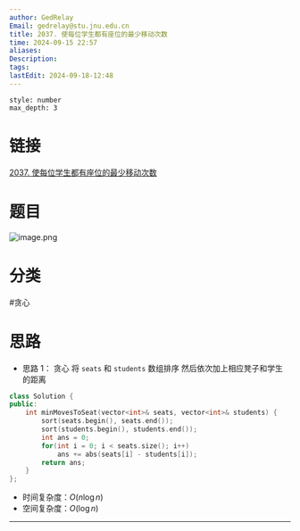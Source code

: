 ```yaml
---
author: GedRelay
Email: gedrelay@stu.jnu.edu.cn
title: 2037. 使每位学生都有座位的最少移动次数
time: 2024-09-15 22:57
aliases: 
Description: 
tags: 
lastEdit: 2024-09-18-12:48
---
```


```toc
style: number
max_depth: 3
```

# 链接
[2037. 使每位学生都有座位的最少移动次数](https://leetcode.cn/problems/minimum-number-of-moves-to-seat-everyone/) 

# 题目
![image.png](https://ged-pic-bed.oss-cn-guangzhou.aliyuncs.com/img/202409152257430.png)


# 分类
#贪心 

# 思路
- 思路 1：
贪心
将 `seats` 和 `students` 数组排序 
然后依次加上相应凳子和学生的距离


```cpp
class Solution {
public:
    int minMovesToSeat(vector<int>& seats, vector<int>& students) {
        sort(seats.begin(), seats.end());
        sort(students.begin(), students.end());
        int ans = 0;
        for(int i = 0; i < seats.size(); i++)
            ans += abs(seats[i] - students[i]);
        return ans;
    }
};
```


- 时间复杂度：${O\left( n\log n \right)  }$ 
- 空间复杂度：${O\left( \log n \right)  }$ 


---

